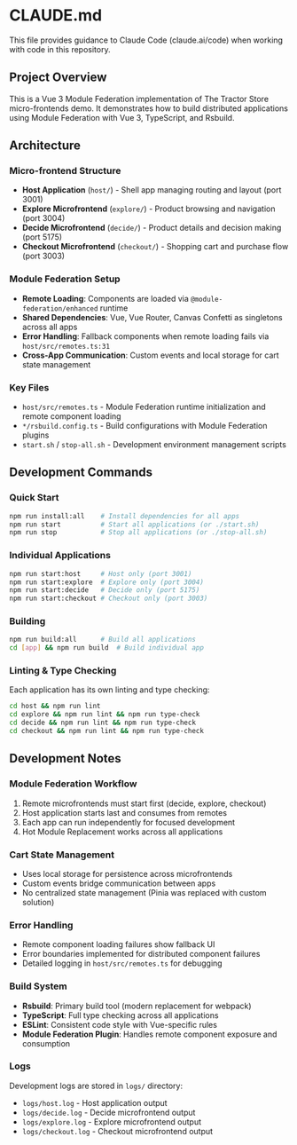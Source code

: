 # CLAUDE.md

This file provides guidance to Claude Code (claude.ai/code) when working with code in this repository.

## Project Overview

This is a Vue 3 Module Federation implementation of The Tractor Store micro-frontends demo. It demonstrates how to build distributed applications using Module Federation with Vue 3, TypeScript, and Rsbuild.

## Architecture

### Micro-frontend Structure
- **Host Application** (`host/`) - Shell app managing routing and layout (port 3001)
- **Explore Microfrontend** (`explore/`) - Product browsing and navigation (port 3004)  
- **Decide Microfrontend** (`decide/`) - Product details and decision making (port 5175)
- **Checkout Microfrontend** (`checkout/`) - Shopping cart and purchase flow (port 3003)

### Module Federation Setup
- **Remote Loading**: Components are loaded via `@module-federation/enhanced` runtime
- **Shared Dependencies**: Vue, Vue Router, Canvas Confetti as singletons across all apps
- **Error Handling**: Fallback components when remote loading fails via `host/src/remotes.ts:31`
- **Cross-App Communication**: Custom events and local storage for cart state management

### Key Files
- `host/src/remotes.ts` - Module Federation runtime initialization and remote component loading
- `*/rsbuild.config.ts` - Build configurations with Module Federation plugins
- `start.sh` / `stop-all.sh` - Development environment management scripts

## Development Commands

### Quick Start
```bash
npm run install:all    # Install dependencies for all apps
npm run start          # Start all applications (or ./start.sh)
npm run stop           # Stop all applications (or ./stop-all.sh)
```

### Individual Applications
```bash
npm run start:host     # Host only (port 3001)
npm run start:explore  # Explore only (port 3004) 
npm run start:decide   # Decide only (port 5175)
npm run start:checkout # Checkout only (port 3003)
```

### Building
```bash
npm run build:all      # Build all applications
cd [app] && npm run build  # Build individual app
```

### Linting & Type Checking
Each application has its own linting and type checking:
```bash
cd host && npm run lint
cd explore && npm run lint && npm run type-check
cd decide && npm run lint && npm run type-check  
cd checkout && npm run lint && npm run type-check
```

## Development Notes

### Module Federation Workflow
1. Remote microfrontends must start first (decide, explore, checkout)
2. Host application starts last and consumes from remotes
3. Each app can run independently for focused development
4. Hot Module Replacement works across all applications

### Cart State Management
- Uses local storage for persistence across microfrontends
- Custom events bridge communication between apps
- No centralized state management (Pinia was replaced with custom solution)

### Error Handling
- Remote component loading failures show fallback UI
- Error boundaries implemented for distributed component failures
- Detailed logging in `host/src/remotes.ts` for debugging

### Build System
- **Rsbuild**: Primary build tool (modern replacement for webpack)
- **TypeScript**: Full type checking across all applications
- **ESLint**: Consistent code style with Vue-specific rules
- **Module Federation Plugin**: Handles remote component exposure and consumption

### Logs
Development logs are stored in `logs/` directory:
- `logs/host.log` - Host application output
- `logs/decide.log` - Decide microfrontend output
- `logs/explore.log` - Explore microfrontend output  
- `logs/checkout.log` - Checkout microfrontend output